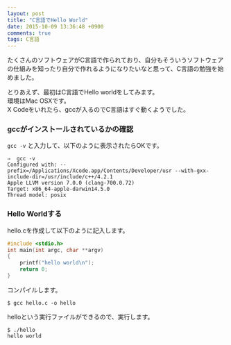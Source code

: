 ```yaml
---
layout: post
title: "C言語でHello World"
date: 2015-10-09 13:36:48 +0900
comments: true
tags: C言語
---
```


たくさんのソフトウェアがC言語で作られており、自分もそういうソフトウェアの仕組みを知ったり自分で作れるようになりたいなと思って、C言語の勉強を始めました。

とりあえず、最初はC言語でHello worldをしてみます。  
環境はMac OSXです。  
X Codeをいれたら、gccが入るのでC言語はすぐ動くようでした。  

### gccがインストールされているかの確認

`gcc -v` と入力して、以下のように表示されたらOKです。

```
⇒  gcc -v
Configured with: --prefix=/Applications/Xcode.app/Contents/Developer/usr --with-gxx-include-dir=/usr/include/c++/4.2.1
Apple LLVM version 7.0.0 (clang-700.0.72)
Target: x86_64-apple-darwin14.5.0
Thread model: posix

```

### Hello Worldする
hello.cを作成して以下のように記入します。


```c
#include <stdio.h>
int main(int argc, char **argv)
{
    printf("hello world\n");
    return 0;
}

```

コンパイルします。

```
$ gcc hello.c -o hello

```

helloという実行ファイルができるので、実行します。

```
$ ./hello 
hello world

```
